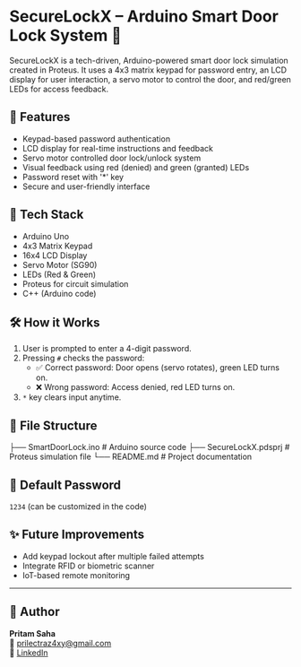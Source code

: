 # SecureLockX – Arduino Smart Door Lock System 🔐

SecureLockX is a tech-driven, Arduino-powered smart door lock simulation created in Proteus. It uses a 4x3 matrix keypad for password entry, an LCD display for user interaction, a servo motor to control the door, and red/green LEDs for access feedback.

## 🚀 Features
- Keypad-based password authentication
- LCD display for real-time instructions and feedback
- Servo motor controlled door lock/unlock system
- Visual feedback using red (denied) and green (granted) LEDs
- Password reset with '*' key
- Secure and user-friendly interface

## 🧰 Tech Stack
- Arduino Uno
- 4x3 Matrix Keypad
- 16x4 LCD Display
- Servo Motor (SG90)
- LEDs (Red & Green)
- Proteus for circuit simulation
- C++ (Arduino code)

## 🛠️ How it Works
1. User is prompted to enter a 4-digit password.
2. Pressing `#` checks the password:
   - ✅ Correct password: Door opens (servo rotates), green LED turns on.
   - ❌ Wrong password: Access denied, red LED turns on.
3. `*` key clears input anytime.

## 📂 File Structure
├── SmartDoorLock.ino # Arduino source code
├── SecureLockX.pdsprj # Proteus simulation file
└── README.md # Project documentation



## 🔐 Default Password
`1234` (can be customized in the code)



## ✨ Future Improvements
- Add keypad lockout after multiple failed attempts
- Integrate RFID or biometric scanner
- IoT-based remote monitoring

---

## 🧠 Author
**Pritam Saha**  
📧 prilectraz4xy@gmail.com  
🔗 [LinkedIn](https://www.linkedin.com/in/prilectro1809)
